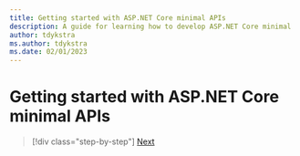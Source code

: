 ```yaml
---
title: Getting started with ASP.NET Core minimal APIs
description: A guide for learning how to develop ASP.NET Core minimal  APIs.
author: tdykstra
ms.author: tdykstra
ms.date: 02/01/2023
---
```


# Getting started with ASP.NET Core minimal APIs

>[!div class="step-by-step"]
>[Next](chapter1.md)
